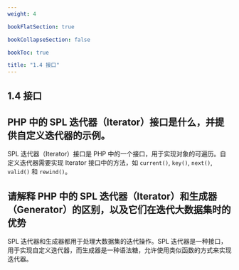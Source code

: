 ```yaml
---
weight: 4

bookFlatSection: true

bookCollapseSection: false

bookToc: true

title: "1.4 接口"
---
```


## 1.4 接口

## PHP 中的 SPL 迭代器（Iterator）接口是什么，并提供自定义迭代器的示例。

SPL 迭代器（Iterator）接口是 PHP 中的一个接口，用于实现对象的可遍历。自定义迭代器需要实现 Iterator 接口中的方法，如 `current()`, `key()`, `next()`, `valid()` 和 `rewind()`。

## 请解释 PHP 中的 SPL 迭代器（Iterator）和生成器（Generator）的区别，以及它们在迭代大数据集时的优势

SPL 迭代器和生成器都用于处理大数据集的迭代操作。SPL 迭代器是一种接口，用于实现自定义迭代器，而生成器是一种语法糖，允许使用类似函数的方式来实现迭代器。
